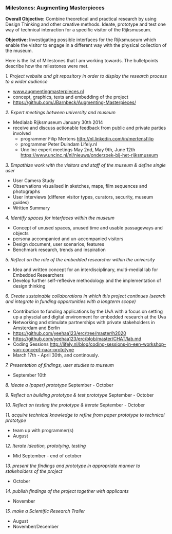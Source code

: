 ### Milestones: Augmenting Masterpieces

**Overall Objective:** Combine theoretical and practical research by using Design Thinking and other creative methods. Ideate, prototype and test one way of technical interaction for a specific visitor of the Rijksmuseum.
 
**Objective:** Investigating possible interfaces for the Rijksmuseum which enable the visitor to engage in a different way with the physical collection of the museum.

Here is the list of Milestones that I am working towards. The bulletpoints describe how the milestones were met.

*1. Project website and git repository in order to display the research process to a wider audience*
  * www.augmentingmasterpieces.nl
  * concept, graphics, texts and embedding of the project
  * https://github.com/JBarnbeck/Augmenting-Masterpieces/


*2. Expert meetings between university and museum*
  * Medialab Rijksmuseum January 30th 2014 
  * receive and discuss actionable feedback from public and private parties involved
     * programmer Filip Mertens http://nl.linkedin.com/in/mertensfilip
     * programmer Peter Duindam Lifely.nl 
     * Unc Inc expert meetings May 2nd, May 9th, June 12th 
        https://www.uncinc.nl/nl/nieuws/onderzoek-bij-het-rijksmuseum     
    

*3. Empathize work with the visitors and staff of the museum & define single user*
  * User Camera Study
  * Observations visualised in sketches, maps, film sequences and photographs
  * User Interviews (differen visitor types, curators, security, museum guides)
  * Written Summary


*4. Identify spaces for interfaces within the museum*
  * Concept of unused spaces, unused time and usable passageways and objects
  * persona accompanied and un-accompanied visitors
  * Design document, user scenarios, features
  * Benchmark research, trends and inspiration
 
*5. Reflect on the role of the embedded researcher within the university*
  *  Idea and written concept for an interdisciplinary, multi-medial lab for Embedded Researchers 
  *  Develop further self-reflexive methodology and the implementation of design thinking


*6. Create sustainable collaborations in which this project continues (search and integrate in funding opportunities with a longterm scope)*
 * Contribution to funding applications by the UvA with a focus on setting up a physcial and digital environment for embedded research at the Uva 
 * Networking and stimulate partnerships with private stakeholders in Amsterdam and Berlin
 * https://github.com/yeehaa123/erc/tree/master/h2020
 * https://github.com/yeehaa123/erc/blob/master/CHAT/lab.md
 * Coding Sessions 
   http://lifely.nl/blog/coding-sessions-in-een-workshop-van-concept-naar-prototype
 * March 17th - April 30th, and continously.

*7. Presentation of findings, user studies to museum*
* September 10th 

*8. Ideate a (paper) prototype*
September - October

*9. Reflect on building prototype & test prototype*
September - October
 
*10. Reflect on testing the prototype & iterate*
September - October

*11. acquire technical knowledge to refine from paper prototype to technical prototype*
 * team up with programmer(s) 
 * August
 
*12. Iterate ideation, prototying, testing*
 * Mid September - end of october

*13. present the findings and prototype in appropriate manner to stakeholders of the project*
 * October

*14. publish findings of the project together with applicants*
 * November

*15. make a Scientific Research Trailer*
* August
* November/December

